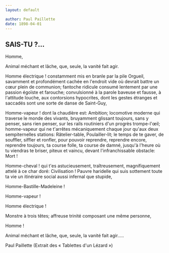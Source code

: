 ```yaml
---
layout: default

author: Paul Paillette
date: 1898-04-01
---
```


## SAIS-TU ?...

Homme,

Animal méchant et lâche, que, seule, la vanité fait agir.

Homme électrique ! constamment mis en branle par la pile Orgueil, savamment et profondément cachée en 
l'endroit vide où devrait battre un cœur plein de communion; fantoche ridicule consumé lentement par 
une passion égoïste et farouche; convulsionné à la parole baveuse et fausse, à l'attitude louche, aux 
contorsions hypocrites, dont les gestes étranges et saccadés sont une sorte de danse de Saint-Guy,

Homme-vapeur ! dont la chaudière est: Ambition; locomotive moderne qui traverse le monde des vivants, 
bruyamment glissant toujours, sans y penser, sans rien penser, sur les rails routiniers d'un progrès 
trompe-l'œil; homme-vapeur qui ne t'arrêtes mécaniquement chaque jour qu'aux deux sempiternelles 
stations: Râtelier-table, Poulailler-lit; le temps de te gaver, de souffler, siffler et ronfler, pour 
pouvoir reprendre, reprendre encore, reprendre toujours, ta course folle, ta course de damné, jusqu'à 
l'heure où tu viendras te briser, piteux et vaincu, devant l'infranchissable obstacle: Mort !

Homme-cheval ! qui t'es astucieusement, traîtreusement, magnifiquement attelé à ce char doré: 
Civilisation ! Pauvre haridelle qui suis sottement toute ta vie un itinéraire social aussi infernal que 
stupide,

Homme-Bastille-Madeleine !

Homme-vapeur !

Homme électrique !

Monstre à trois têtes; affreuse trinité composant une même personne,

Homme !

Animal méchant et lâche, que, seule, la vanité fait agir.....

Paul Paillette (Extrait des &laquo; Tablettes d'un Lézard &raquo;)
